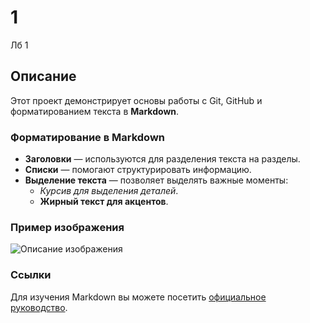# 1

Лб 1

## Описание

Этот проект демонстрирует основы работы с Git, GitHub и форматированием текста в **Markdown**.

### Форматирование в Markdown

- **Заголовки** — используются для разделения текста на разделы.
- **Списки** — помогают структурировать информацию.
- **Выделение текста** — позволяет выделять важные моменты:
    - _Курсив для выделения деталей_.
    - **Жирный текст для акцентов**.

### Пример изображения

![Описание изображения](images/avatar.jpg)

### Ссылки

Для изучения Markdown вы можете посетить [официальное руководство](https://docs.github.com/ru/get-started/writing-on-github/getting-started-with-writing-and-formatting-on-github/basic-writing-and-formatting-syntax).

